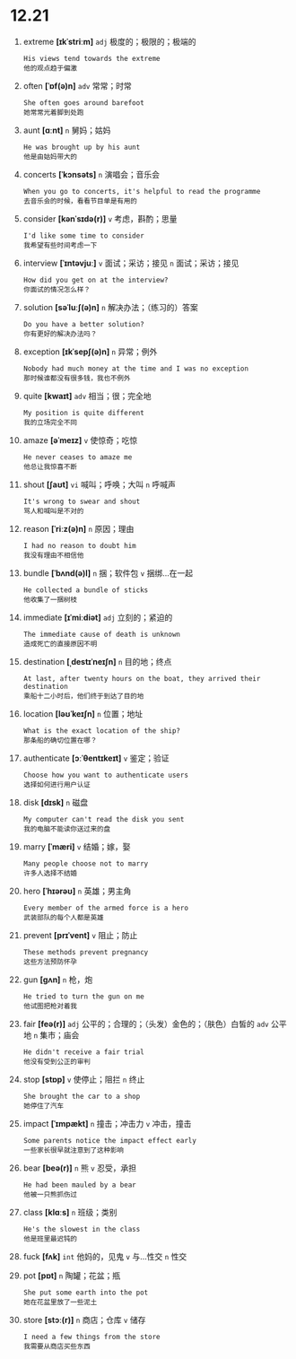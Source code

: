 # 12.21

1. extreme **[ɪkˈstriːm]** `adj` 极度的；极限的；极端的

   ```
   His views tend towards the extreme
   他的观点趋于偏激
   ```

2. often **[ˈɒf(ə)n]** `adv` 常常；时常

   ```
   She often goes around barefoot
   她常常光着脚到处跑
   ```

3. aunt **[ɑːnt]** `n` 舅妈；姑妈

   ```
   He was brought up by his aunt
   他是由姑妈带大的
   ```

4. concerts **[ˈkɔnsəts]** `n` 演唱会；音乐会

   ```
   When you go to concerts, it's helpful to read the programme
   去音乐会的时候，看看节目单是有用的
   ```

5. consider **[kənˈsɪdə(r)]** `v` 考虑，斟酌；思量

   ```
   I'd like some time to consider
   我希望有些时间考虑一下
   ```

6. interview **[ˈɪntəvjuː]** `v` 面试；采访；接见 `n` 面试；采访；接见

   ```
   How did you get on at the interview?
   你面试的情况怎么样？
   ```

7. solution **[səˈluːʃ(ə)n]** `n` 解决办法；（练习的）答案

   ```
   Do you have a better solution?
   你有更好的解决办法吗？
   ```

8. exception **[ɪkˈsepʃ(ə)n]** `n` 异常；例外

   ```
   Nobody had much money at the time and I was no exception
   那时候谁都没有很多钱，我也不例外
   ```

9. quite **[kwaɪt]** `adv` 相当；很；完全地

   ```
   My position is quite different
   我的立场完全不同
   ```

10. amaze **[əˈmeɪz]** `v` 使惊奇；吃惊

    ```
    He never ceases to amaze me
    他总让我惊喜不断
    ```

11. shout **[ʃaʊt]** `vi` 喊叫；呼唤；大叫 `n` 呼喊声

    ```
    It's wrong to swear and shout
    骂人和喊叫是不对的
    ```

12. reason **[ˈriːz(ə)n]** `n` 原因；理由

    ```
    I had no reason to doubt him
    我没有理由不相信他
    ```

13. bundle **[ˈbʌnd(ə)l]** `n` 捆；软件包 `v` 捆绑...在一起

    ```
    He collected a bundle of sticks
    他收集了一捆树枝
    ```

14. immediate **[ɪˈmiːdiət]** `adj` 立刻的；紧迫的

    ```
    The immediate cause of death is unknown
    造成死亡的直接原因不明
    ```

15. destination **[ˌdestɪˈneɪʃn]** `n` 目的地；终点

    ```
    At last, after twenty hours on the boat, they arrived their destination
    乘船十二小时后，他们终于到达了目的地
    ```

16. location **[ləʊˈkeɪʃn]** `n` 位置；地址

    ```
    What is the exact location of the ship?
    那条船的确切位置在哪？
    ```

17. authenticate **[ɔːˈθentɪkeɪt]** `v` 鉴定；验证

    ```
    Choose how you want to authenticate users
    选择如何进行用户认证
    ```

18. disk **[dɪsk]** `n` 磁盘

    ```
    My computer can't read the disk you sent
    我的电脑不能读你送过来的盘
    ```

19. marry **[ˈmæri]** `v` 结婚；嫁，娶

    ```
    Many people choose not to marry
    许多人选择不结婚
    ```

20. hero **[ˈhɪərəʊ]** `n` 英雄；男主角

    ```
    Every member of the armed force is a hero
    武装部队的每个人都是英雄
    ```

21. prevent **[prɪˈvent]** `v` 阻止；防止

    ```
    These methods prevent pregnancy
    这些方法预防怀孕
    ```

22. gun **[ɡʌn]** `n` 枪，炮

    ```
    He tried to turn the gun on me
    他试图把枪对着我
    ```

23. fair **[feə(r)]** `adj` 公平的；合理的；（头发）金色的；（肤色）白皙的 `adv` 公平地 `n` 集市；庙会

    ```
    He didn't receive a fair trial
    他没有受到公正的审判
    ```

24. stop **[stɒp]** `v` 使停止；阻拦 `n` 终止

    ```
    She brought the car to a shop
    她停住了汽车
    ```

25. impact **[ˈɪmpækt]** `n` 撞击；冲击力 `v` 冲击，撞击

    ```
    Some parents notice the impact effect early
    一些家长很早就注意到了这种影响
    ```

26. bear **[beə(r)]** `n` 熊 `v` 忍受，承担

    ```
    He had been mauled by a bear
    他被一只熊抓伤过
    ```

27. class **[klɑːs]** `n` 班级；类别

    ```
    He's the slowest in the class
    他是班里最迟钝的
    ```

28. fuck **[fʌk]** `int` 他妈的，见鬼 `v` 与...性交 `n` 性交

29. pot **[pɒt]** `n` 陶罐；花盆；瓶

    ```
    She put some earth into the pot
    她在花盆里放了一些泥土
    ```

30. store **[stɔː(r)]** `n` 商店；仓库 `v` 储存
    ```
    I need a few things from the store
    我需要从商店买些东西
    ```
